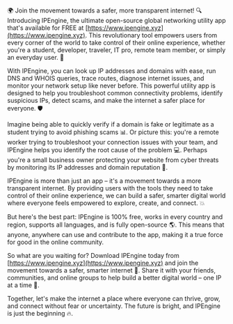 🌍 Join the movement towards a safer, more transparent internet! 🔍 Introducing IPEngine, the ultimate open-source global networking utility app that's available for FREE at [https://www.ipengine.xyz](https://www.ipengine.xyz). This revolutionary tool empowers users from every corner of the world to take control of their online experience, whether you're a student, developer, traveler, IT pro, remote team member, or simply an everyday user. 🚀

With IPEngine, you can look up IP addresses and domains with ease, run DNS and WHOIS queries, trace routes, diagnose internet issues, and monitor your network setup like never before. This powerful utility app is designed to help you troubleshoot common connectivity problems, identify suspicious IPs, detect scams, and make the internet a safer place for everyone. 🛡️

Imagine being able to quickly verify if a domain is fake or legitimate as a student trying to avoid phishing scams 📊. Or picture this: you're a remote worker trying to troubleshoot your connection issues with your team, and IPEngine helps you identify the root cause of the problem 💻. Perhaps you're a small business owner protecting your website from cyber threats by monitoring its IP addresses and domain reputation 🚫.

IPEngine is more than just an app – it's a movement towards a more transparent internet. By providing users with the tools they need to take control of their online experience, we can build a safer, smarter digital world where everyone feels empowered to explore, create, and connect. 💥

But here's the best part: IPEngine is 100% free, works in every country and region, supports all languages, and is fully open-source 🌎. This means that anyone, anywhere can use and contribute to the app, making it a true force for good in the online community.

So what are you waiting for? Download IPEngine today from [https://www.ipengine.xyz](https://www.ipengine.xyz) and join the movement towards a safer, smarter internet 🚀. Share it with your friends, communities, and online groups to help build a better digital world – one IP at a time 💪.

Together, let's make the internet a place where everyone can thrive, grow, and connect without fear or uncertainty. The future is bright, and IPEngine is just the beginning 🔥.